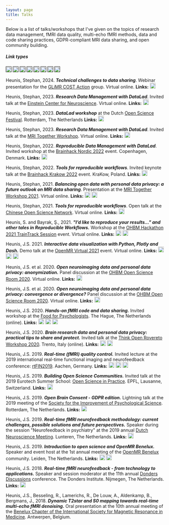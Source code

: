 ```yaml
---
layout: page
title: Talks
---
```


Below is a list of talks/workshops that I've given on the topics of research data management, fMRI data quality, multi-echo fMRI methods, data and code sharing practices, GDPR-compliant MRI data sharing, and open community building.

##### Link types

[<img src="https://img.shields.io/badge/-Article-red" height="18px" >]()
[<img src="https://img.shields.io/badge/-Preprint-blue" height="18px">]()
[<img src="https://img.shields.io/badge/-Slides-brightgreen" height="18px">]()
[<img src="https://img.shields.io/badge/-Poster-orange" height="18px">]()
[<img src="https://img.shields.io/badge/-Video-blueviolet" height="18px" >]()
[<img src="https://img.shields.io/badge/-PDF-grey" height="18px" >]()
[<img src="https://img.shields.io/badge/-Code-yellow" height="18px" >]()
[<img src="https://img.shields.io/badge/-Twitter%20thread-00acee" height="18px" >]()





Heunis, Stephan, 2024. ***Technical challenges to data sharing***. Webinar presentation for the [GLiMR COST Action](https://glimr.eu/) group. Virtual online.
**Links:**
[<img src="https://img.shields.io/badge/-Slides-brightgreen" height="18px">](https://jsheunis.github.io/glimr-2024/#/)


Heunis, Stephan, 2023. ***Research Data Management with DataLad***. Invited talk at the [Einstein Center for Neuroscience](https://www.ecn-berlin.de/home.html). Virtual online.
**Links:**
[<img src="https://img.shields.io/badge/-Slides-brightgreen" height="18px">](https://jsheunis.github.io/einstein-center-talk/#/)


Heunis, Stephan, 2023. ***DataLad workshop*** at the Dutch [Open Science Festival](https://www.openscience.nl/open-science-festival). Rotterdam, The Netherlands
**Links:**
[<img src="https://img.shields.io/badge/-Slides-brightgreen" height="18px">](https://jsheunis.github.io/osfestival-nl-datalad/#/)


Heunis, Stephan, 2023. ***Research Data Management with DataLad***. Invited talk at the [MRI Together Workshop](https://mritogether.esmrmb.org/24m/). Virtual online.
**Links:**
[<img src="https://img.shields.io/badge/-Slides-brightgreen" height="18px">](https://jsheunis.github.io/mritogether23-datalad/#/)


Heunis, Stephan, 2022. ***Reproducible Data Management with DataLad***. Invited workshop at the [Brainhack Nordic 2022](https://openneuropet.github.io/brainhack/) event. Copenhagen, Denmark.
**Links:**
[<img src="https://img.shields.io/badge/-Slides-brightgreen" height="18px">](https://jsheunis.github.io/brainhack-nordic-datalad/#/)


Heunis, Stephan, 2022. ***Tools for reproducible workflows***. Invited keynote talk at the [Brainhack Krakow 2022](https://brainhack.org/2022/09/18/krakow.html) event. KraKow,  Poland.
**Links:**
[<img src="https://img.shields.io/badge/-Slides-brightgreen" height="18px">](https://jsheunis.github.io/brainhack-krakow-talk/#/)


Heunis, Stephan, 2021. ***Balancing open data with personal data privacy: a future outlook on MRI data sharing***. Presentation at the [MRI Together Workshop 2021](https://mritogether.github.io/). Virtual online.
**Links:**
[<img src="https://img.shields.io/badge/-Video-blueviolet" height="18px" >](https://www.youtube.com/watch?v=cNO7zR1K4pA&list=PLeDygc8TN_J48APEUyle4Ql2uSTc74Nsg&index=13)
[<img src="https://img.shields.io/badge/-Slides-brightgreen" height="18px">](https://doi.org/10.6084/m9.figshare.17194958.v1)


Heunis, Stephan, 2021. ***Tools for reproducible workflows***. Open talk at the [Chinese Open Science Network](https://open-sci.cn/). Virtual online.
**Links:**
[<img src="https://img.shields.io/badge/-Slides-brightgreen" height="18px">](https://doi.org/10.6084/m9.figshare.17075972.v1)


Heunis, S. and Bayrak, Ş., 2021. ***"I’d like to reproduce your results…" and other tales in Reproducible Workflows.*** Workshop at the [OHBM Hackathon 2021 TrainTrack Session](https://ohbm.github.io/hackathon2021/) event. Virtual online.
**Links:**
[<img src="https://img.shields.io/badge/-Slides-brightgreen" height="18px">](https://ohbm.github.io/handson-2021-reproducible-workflows/presentation/ohbm-handson-repro.html#/)
[<img src="https://img.shields.io/badge/-Code-yellow" height="18px" >](https://github.com/ohbm/handson-2021-reproducible-workflows)

Heunis, J.S. 2021. ***Interactive data visualization with Python, Plotly and Dash.*** Demo talk at the [OpenMR Virtual 2021](https://ohbm.github.io/osr2020/) event. Virtual online.
**Links:** [<img src="https://img.shields.io/badge/-Video-blueviolet" height="18px" >](https://www.youtube.com/watch?v=fWxWGC4N9lM&list=PLav5iokutJ6rTGrkTcgGuSpTH7egT4xix&index=7)
[<img src="https://img.shields.io/badge/-Slides-brightgreen" height="18px">](https://tinyurl.com/openmr-dash-demo)
[<img src="https://img.shields.io/badge/-Code-yellow" height="18px" >](https://github.com/OpenMRBenelux/openmr2021-dataviz-dash-demo)

Heunis, J.S. et al. 2020. ***Open neuroimaging data and personal data privacy: anonymization.*** Panel discussion at the [OHBM Open Science Room 2020](https://ohbm.github.io/osr2020/). Virtual online.
**Links:** [<img src="https://img.shields.io/badge/-Video-blueviolet" height="18px" >](https://www.youtube.com/watch?v=j9wFwBxwMvI&list=PLVso6Qs8PLChTc8uMUWNSe_Bj4tfOHC_f&index=17)

Heunis, J.S. et al. 2020. ***Open neuroimaging data and personal data privacy: convergence or divergence?*** Panel discussion at the [OHBM Open Science Room 2020](https://ohbm.github.io/osr2020/). Virtual online.
**Links:** [<img src="https://img.shields.io/badge/-Video-blueviolet" height="18px" >](https://www.youtube.com/watch?v=-GKKiwMyfH8&list=PLVso6Qs8PLChTc8uMUWNSe_Bj4tfOHC_f&index=16)

Heunis, J.S. 2020. ***Hands-on fMRI code and data sharing.*** Invited workshop at the [Food for Psychologists](https://dans.knaw.nl/en/current/events/food-for-psychologists). The Hague, The Netherlands (online).
**Links:** [<img src="https://img.shields.io/badge/-Video-blueviolet" height="18px" >](https://www.youtube.com/watch?v=28XzdqbGKoE)
[<img src="https://img.shields.io/badge/-Slides-brightgreen" height="18px" >](https://doi.org/10.6084/m9.figshare.12911165.v1)
[<img src="https://img.shields.io/badge/-Code-yellow" height="18px" >](https://github.com/jsheunis/data-code-workshop-food-for-psych)

Heunis, J.S. 2020. ***Brain research data and personal data privacy: practical tips to share and protect.*** Invited talk at the [Think Open Rovereto Workshop 2020](https://event.unitn.it/think-open/). Trento, Italy (online).
**Links:** [<img src="https://img.shields.io/badge/-Video-blueviolet" height="18px" >](https://www.youtube.com/watch?v=_3bufely0c0&list=PLiX54geLkpPL4brRcYfnekp42PLJi5eEe&index=4)
[<img src="https://img.shields.io/badge/-Slides-brightgreen" height="18px" >](https://doi.org/10.6084/m9.figshare.12656021.v1)

Heunis, J.S. 2019. ***Real-time (fMRI) quality control.*** Invited lecture at the 2019 international real-time functional imaging and neurofeedback conference: [rtFIN2019](https://www.rtfin2019.org/107020). Aachen, Germany.
**Links:** [<img src="https://img.shields.io/badge/-Video-blueviolet" height="18px" >](https://server12.np.unimaas.nl/mhens_newsletters/2020/Lectures%20RT-Fin/Vortrag%20Heunis.mp4)
[<img src="https://img.shields.io/badge/-Slides-brightgreen" height="18px" >](https://docs.google.com/presentation/d/1Vy8JhpivHKf9vzc5j_aW1sqCo5MH5ya6eEwuLX2Qg-4/edit#slide=id.g6bf6431053_0_10)
[<img src="https://img.shields.io/badge/-Twitter%20thread-00acee" height="18px" >](https://twitter.com/fmrwhy/status/1204002413587390470?s=20)


Heunis, J.S. 2019. ***Building Open Science Communities.*** Invited talk at the 2019 Eurotech Summer School: [Open Science in Practice](http://osip2019.epfl.ch/). EPFL, Lausanne, Switzerland.
**Links:** [<img src="https://img.shields.io/badge/-Slides-brightgreen" height="18px" >](https://docs.google.com/presentation/d/1-7x7tU-y-IUZVZzN-SBX0pI9qbsTGfLvKIsTmolJhro/edit#slide=id.p)


Heunis, J.S. 2019. ***Open Brain Consent - GDPR edition.*** Lightning talk at the 2019 meeting of the [Society for the Improvement of Psychological Science](https://www.improvingpsych.org/SIPS2019/). Rotterdam, The Netherlands.
**Links:** [<img src="https://img.shields.io/badge/-Slides-brightgreen" height="18px">](https://docs.google.com/presentation/d/1XEAebPfLFXb2hC2KeQs-mPopUC78Ar4BZ8ZF0h6nhjc/edit#slide=id.p)


Heunis, J.S. 2019. ***Real-time fMRI neurofeedback methodology: current challenges, possible solutions and future perspectives.*** Speaker during the session "Neurofeedback in psychiatry" at the 2019 annual [Dutch Neuroscience Meeting](https://dnm19.azuleon.org/). Lunteren, The Netherlands.
**Links:** [<img src="https://img.shields.io/badge/-Slides-brightgreen" height="18px">](https://osf.io/n8j4m/)


Heunis, J.S. 2019. ***Introduction to open science and OpenMR Benelux.*** Speaker and event host at the 1st annual meeting of the [OpenMR Benelux](https://openmrbenelux.github.io/) community. Leiden, The Netherlands.
**Links:** [<img src="https://img.shields.io/badge/-Slides-brightgreen" height="18px">](https://osf.io/4eqfb/)
[<img src="https://img.shields.io/badge/-Video-blueviolet" height="18px" >](https://weblectures.leidenuniv.nl/Mediasite/Play/ce9622b04be54d45809270964b22a6e41d)

Heunis, J.S. 2018. ***Real-time fMRI neurofeedback - from technology to applications.*** Speaker and session moderator at the 11th annual [Donders Discussions](https://www.ru.nl/dondersdiscussions/) conference. The Donders Institute. Nijmegen, The Netherlands.
**Links:** [<img src="https://img.shields.io/badge/-Slides-brightgreen" height="18px">](https://osf.io/rn43c/)

Heunis, J.S., Besseling, R., Lamerichs, R., De Louw, A., Aldenkamp, B., Bergmans, J., 2018. ***Dynamic T2star and S0 mapping towards real-time multi-echo fMRI denoising.*** Oral presentation at the 10th annual meeting of the [Benelux Chapter of the International Society for Magnetic Resonance in Medicine](https://www.ismrm-benelux.org/). Antwerpen, Belgium.